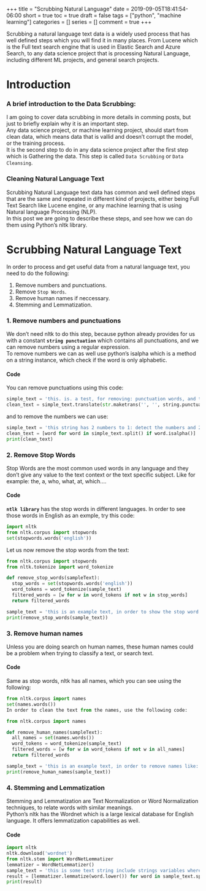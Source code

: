 +++
title = "Scrubbing Natural Language"
date = 2019-09-05T18:41:54-06:00
short = true
toc = true
draft = false
tags = ["python", "machine learning"]
categories = []
series = []
comment = true
+++

Scrubbing a natural language text data is a widely used process that has well defined steps which you will find it in many places. From Lucene which is the Full text search engine that is used in Elastic Search and Azure Search, to any data science project that is processing Natural Language, including different ML projects, and general search projects.

# Introduction

### A brief introduction to the Data Scrubbing:
I am going to cover data scrubbing in more details in comming posts, but just to briefly explain why it is an important step.  
Any data science project, or machine learning project, should start from clean data, which means data that is vallid and doesn’t corrupt the model, or the training process.  
It is the second step to do in any data science project after the first step which is Gathering the data.
This step is called `Data Scrubbing` or `Data Cleansing`.


### Cleaning Natural Language Text
Scrubbing Natural Language text data has common and well defined steps that are the same and repeated in different kind of projects, either being Full Text Search like Lucene engine, or any machine learning that is using Natural language Processing (NLP).  
In this post we are going to describe these steps, and see how we can do them using Python’s nltk library.

# Scrubbing Natural Language Text
In order to process and get useful data from a natural language text, you need to do the following:  

1. Remove numbers and punctuations.
2. Remove `Stop Words`.
3. Remove human names if neccessary.
4. Stemming and Lemmatization.

  
### 1. Remove numbers and punctuations
We don’t need nltk to do this step, because python already provides for us with a constant **`string punctuation`** which contains all punctuations, and we can remove numbers using a regular expression.  
To remove numbers we can as well use python’s isalpha which is a method on a string instance, which check if the word is only alphabetic.

#### Code
You can remove punctuations using this code:  

```python
simple_text = 'this. is. a test, for removing: punctuation words, and to show! the result? something.'
clean_text = simple_text.translate(str.maketrans('', '', string.punctuation))
```

and to remove the numbers we can use:  

```python
simple_text = 'this string has 2 numbers to 1: detect the numbers and 2 to remove them something.'
clean_text = [word for word in simple_text.split() if word.isalpha()]
print(clean_text)
```

### 2. Remove Stop Words
Stop Words are the most common used words in any language and they don’t give any value to the text context or the text specific subject. Like for example: the, a, who, what, at, which....

#### Code
**`ntlk library`** has the stop words in different languages. In order to see those words in English as an exmple, try this code:

```python
import nltk
from nltk.corpus import stopwords
set(stopwords.words('english'))
```

Let us now remove the stop words from the text:  

```python
from nltk.corpus import stopwords
from nltk.tokenize import word_tokenize

def remove_stop_words(sampleText):
  stop_words = set(stopwords.words('english'))
  word_tokens = word_tokenize(sample_text)
  filtered_words = [w for w in word_tokens if not w in stop_words]
  return filtered_words

sample_text = 'this is an example text, in order to show the stop word removal'
print(remove_stop_words(sample_text))
```

### 3. Remove human names
Unless you are doing search on human names, these human names could be a problem when trying to classify a text, or search text.

#### Code
Same as stop words, nltk has all names, which you can see using the following:

```python
from nltk.corpus import names
set(names.words())
In order to clean the text from the names, use the following code:

from nltk.corpus import names

def remove_human_names(sampleText):
  all_names = set(names.words())
  word_tokens = word_tokenize(sample_text)
  filtered_words = [w for w in word_tokens if not w in all_names]
  return filtered_words

sample_text = 'this is an example text, in order to remove names like: Michael, George, Dexter from the text'
print(remove_human_names(sample_text))
```

### 4. Stemming and Lemmatization
Stemming and Lemmatization are Text Normalization or Word Normalization techniques, to relate words with similar meanings.  
Python’s nltk has the Wordnet which is a large lexical database for English language. It offers lemmatization capabilities as well.  

#### Code

```python
import nltk
nltk.download('wordnet')
from nltk.stem import WordNetLemmatizer 
lemmatizer = WordNetLemmatizer()
sample_text = 'this is some text string include strings variables where each variable has different word and have something in common'
result = [lemmatizer.lemmatize(word.lower()) for word in sample_text.split()]
print(result)
```